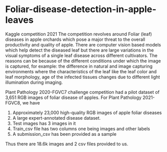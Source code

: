 # Foliar-disease-detection-in-apple-leaves
Kaggle competition 2021
The competition revolves around Foliar (leaf) diseases in apple orchards which  pose a major threat to the overall productivity and quality of apple.
There are computer vision based models which help detect the diseased leaf but there are large variations in the visual symptoms of a single leaf disease across different cultivators. The reasons can be because of the different conditions under which the image is captured, for example: the difference in natural and image capturing environments where the characteristics of the leaf like the leaf color and leaf morphology, age of the infected tissues changes due to different light illumination during imaging.


Plant Pathology 2020-FGVC7 challenge competition had a pilot dataset of 3,651 RGB images of foliar disease of apples. For Plant Pathology 2021-FGVC8, we have
1. Approximately 23,000 high-quality RGB images of apple foliar diseases
2. A large expert-annotated disease dataset. 
3. Test images has 3 images in it
4. Train_csv file has two columns one being images and other labels
5. A submission_csv has been provided as a sample

Thus there are 18.6k images and 2 csv files provided to us.
